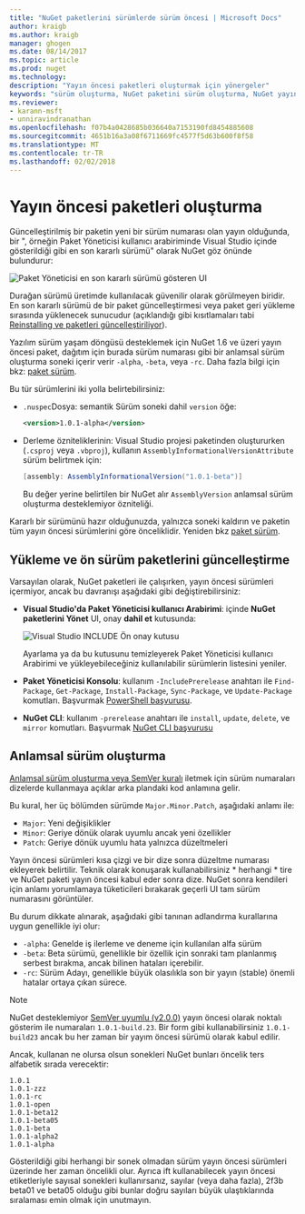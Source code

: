 ```yaml
---
title: "NuGet paketlerini sürümlerde sürüm öncesi | Microsoft Docs"
author: kraigb
ms.author: kraigb
manager: ghogen
ms.date: 08/14/2017
ms.topic: article
ms.prod: nuget
ms.technology: 
description: "Yayın öncesi paketleri oluşturmak için yönergeler"
keywords: "sürüm oluşturma, NuGet paketini sürüm oluşturma, NuGet yayın öncesi sürümler, NuGet ön sürüm paketlerini, Önizleme paketi sürümleri, RC paketi sürümleri, Beta paketi sürümleri, NuGet anlamsal sürüm oluşturma"
ms.reviewer:
- karann-msft
- unniravindranathan
ms.openlocfilehash: f07b4a0428685b036640a7153190fd8454885608
ms.sourcegitcommit: 4651b16a3a08f6711669fc4577f5d63b600f8f58
ms.translationtype: MT
ms.contentlocale: tr-TR
ms.lasthandoff: 02/02/2018
---
```

# <a name="building-pre-release-packages"></a>Yayın öncesi paketleri oluşturma

Güncelleştirilmiş bir paketin yeni bir sürüm numarası olan yayın olduğunda, bir ", örneğin Paket Yöneticisi kullanıcı arabiriminde Visual Studio içinde gösterildiği gibi en son kararlı sürümü" olarak NuGet göz önünde bulundurur:

![Paket Yöneticisi en son kararlı sürümü gösteren UI](media/Prerelease_01-LatestStable.png)

Durağan sürümü üretimde kullanılacak güvenilir olarak görülmeyen biridir. En son kararlı sürümü de bir paket güncelleştirmesi veya paket geri yükleme sırasında yüklenecek sunucudur (açıklandığı gibi kısıtlamaları tabi [Reinstalling ve paketleri güncelleştiriliyor](../consume-packages/reinstalling-and-updating-packages.md)).

Yazılım sürüm yaşam döngüsü desteklemek için NuGet 1.6 ve üzeri yayın öncesi paket, dağıtım için burada sürüm numarası gibi bir anlamsal sürüm oluşturma soneki içerir verir `-alpha`, `-beta`, veya `-rc`. Daha fazla bilgi için bkz: [paket sürüm](../reference/package-versioning.md#pre-release-versions).

Bu tür sürümlerini iki yolla belirtebilirsiniz:

- `.nuspec`Dosya: semantik Sürüm soneki dahil `version` öğe:

    ```xml
    <version>1.0.1-alpha</version>
    ```

- Derleme özniteliklerinin: Visual Studio projesi paketinden oluştururken (`.csproj` veya `.vbproj`), kullanın `AssemblyInformationalVersionAttribute` sürüm belirtmek için:

    ```cs
    [assembly: AssemblyInformationalVersion("1.0.1-beta")]
    ```

    Bu değer yerine belirtilen bir NuGet alır `AssemblyVersion` anlamsal sürüm oluşturma desteklemiyor özniteliği.

Kararlı bir sürümünü hazır olduğunuzda, yalnızca soneki kaldırın ve paketin tüm yayın öncesi sürümlerini göre önceliklidir. Yeniden bkz [paket sürüm](../reference/package-versioning.md#pre-release-versions).

## <a name="installing-and-updating-pre-release-packages"></a>Yükleme ve ön sürüm paketlerini güncelleştirme

Varsayılan olarak, NuGet paketleri ile çalışırken, yayın öncesi sürümleri içermiyor, ancak bu davranışı aşağıdaki gibi değiştirebilirsiniz:

- **Visual Studio'da Paket Yöneticisi kullanıcı Arabirimi**: içinde **NuGet paketlerini Yönet** UI, onay **dahil et** kutusunda:

    ![Visual Studio INCLUDE Ön onay kutusu](media/Prerelease_02-CheckPrerelease.png)

    Ayarlama ya da bu kutusunu temizleyerek Paket Yöneticisi kullanıcı Arabirimi ve yükleyebileceğiniz kullanılabilir sürümlerin listesini yeniler.

- **Paket Yöneticisi Konsolu**: kullanım `-IncludePrerelease` anahtarı ile `Find-Package`, `Get-Package`, `Install-Package`, `Sync-Package`, ve `Update-Package` komutları. Başvurmak [PowerShell başvurusu](../tools/powershell-reference.md).

- **NuGet CLI**: kullanım `-prerelease` anahtarı ile `install`, `update`, `delete`, ve `mirror` komutları. Başvurmak [NuGet CLI başvurusu](../tools/nuget-exe-cli-reference.md)

## <a name="semantic-versioning"></a>Anlamsal sürüm oluşturma

[Anlamsal sürüm oluşturma veya SemVer kuralı](http://semver.org/spec/v1.0.0.html) iletmek için sürüm numaraları dizelerde kullanmaya açıklar arka plandaki kod anlamına gelir.

Bu kural, her üç bölümden sürümde `Major.Minor.Patch`, aşağıdaki anlamı ile:

- `Major`: Yeni değişiklikler
- `Minor`: Geriye dönük olarak uyumlu ancak yeni özellikler
- `Patch`: Geriye dönük uyumlu hata yalnızca düzeltmeleri

Yayın öncesi sürümleri kısa çizgi ve bir dize sonra düzeltme numarası ekleyerek belirtilir. Teknik olarak konuşarak kullanabilirsiniz * herhangi * tire ve NuGet paketi yayın öncesi kabul eder sonra dize. NuGet sonra kendileri için anlamı yorumlamaya tüketicileri bırakarak geçerli UI tam sürüm numarasını görüntüler.

Bu durum dikkate alınarak, aşağıdaki gibi tanınan adlandırma kurallarına uygun genellikle iyi olur:

- `-alpha`: Genelde iş ilerleme ve deneme için kullanılan alfa sürüm
- `-beta`: Beta sürümü, genellikle bir özellik için sonraki tam planlanmış serbest bırakma, ancak bilinen hataları içerebilir.
- `-rc`: Sürüm Adayı, genellikle büyük olasılıkla son bir yayın (stable) önemli hatalar ortaya çıkan sürece.

> [!Note]
> NuGet desteklemiyor [SemVer uyumlu (v2.0.0)](http://semver.org/spec/v2.0.0.html) yayın öncesi olarak noktalı gösterim ile numaraları `1.0.1-build.23`. Bir form gibi kullanabilirsiniz `1.0.1-build23` ancak bu her zaman bir yayım öncesi sürümü olarak kabul edilir.

Ancak, kullanan ne olursa olsun sonekleri NuGet bunları öncelik ters alfabetik sırada verecektir:

    1.0.1
    1.0.1-zzz
    1.0.1-rc
    1.0.1-open
    1.0.1-beta12
    1.0.1-beta05
    1.0.1-beta
    1.0.1-alpha2
    1.0.1-alpha

Gösterildiği gibi herhangi bir sonek olmadan sürüm yayın öncesi sürümleri üzerinde her zaman öncelikli olur. Ayrıca ift kullanabilecek yayın öncesi etiketleriyle sayısal sonekleri kullanırsanız, sayılar (veya daha fazla), 2f3b beta01 ve beta05 olduğu gibi bunlar doğru sayıları büyük ulaştıklarında sıralaması emin olmak için unutmayın.
